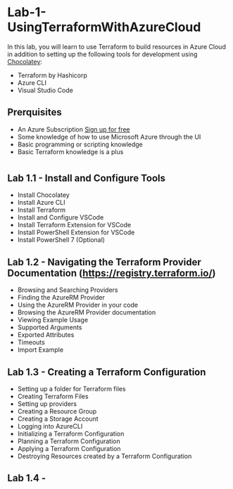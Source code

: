 # Lab-1-UsingTerraformWithAzureCloud
In this lab, you will learn to use Terraform to build resources in Azure Cloud in addition to setting up the following tools for development using [Chocolatey](https://chocolatey.org/):
- Terraform by Hashicorp
- Azure CLI
- Visual Studio Code

## Prerquisites
- An Azure Subscription [Sign up for free](https://azure.microsoft.com/en-us/free/)
- Some knowledge of how to use Microsoft Azure through the UI
- Basic programming or scripting knowledge
- Basic Terraform knowledge is a plus

#

## Lab 1.1 - Install and Configure Tools
- Install Chocolatey
- Install Azure CLI
- Install Terraform
- Install and Configure VSCode
- Install Terraform Extension for VSCode
- Install PowerShell Extension for VSCode
- Install PowerShell 7 (Optional)
    
## Lab 1.2 - Navigating the Terraform Provider Documentation (https://registry.terraform.io/)
- Browsing and Searching Providers
- Finding the AzureRM Provider
- Using the AzureRM Provider in your code
- Browsing the AzureRM Provider documentation
- Viewing Example Usage
- Supported Arguments
- Exported Attributes
- Timeouts
- Import Example

## Lab 1.3 - Creating a Terraform Configuration
- Setting up a folder for Terraform files
- Creating Terraform Files
- Setting up providers
- Creating a Resource Group
- Creating a Storage Account
- Logging into AzureCLI
- Initializing a Terraform Configuration
- Planning a Terraform Configuration
- Applying a Terraform Configuration
- Destroying Resources created by a Terraform Configuration

## Lab 1.4 - 